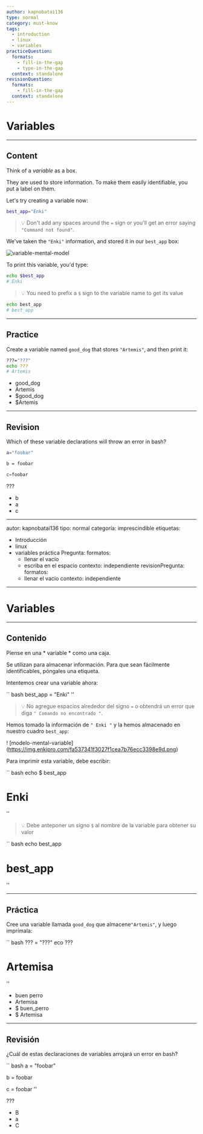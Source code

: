 ```yaml
---
author: kapnobatai136
type: normal
category: must-know
tags:
  - introduction
  - linux
  - variables
practiceQuestion:
  formats:
    - fill-in-the-gap
    - type-in-the-gap
  context: standalone
revisionQuestion:
  formats:
    - fill-in-the-gap
  context: standalone
---
```


# Variables


---

## Content

Think of a *variable* as a box. 

They are used to store information. To make them easily identifiable, you put a label on them. 

Let's try creating a variable now:

```bash
best_app="Enki"
```

> 💡 Don't add any spaces around the `=` sign or you'll get an error saying `"Command not found"`.

We've taken the `"Enki"` information, and stored it in our `best_app` box:

![variable-mental-model](https://img.enkipro.com/fa537341f3027f1cea7b76ecc3398e9d.png)

To print this variable, you'd type:

```bash
echo $best_app
# Enki
```

> 💡 You need to prefix a `$` sign to the variable name to get its value

```bash
echo best_app
# best_app
```


---

## Practice

Create a variable named `good_dog` that stores `"Artemis"`, and then print it:

```bash
???="???"
echo ???
# Artemis
```

- good_dog
- Artemis
- $good_dog
- $Artemis


---

## Revision

Which of these variable declarations will throw an error in bash?

```bash
a="foobar"

b = foobar

c=foobar
```

???

- b
- a
- c



---
 autor: kapnobatai136
 tipo: normal
 categoría: imprescindible
 etiquetas:
   - Introducción
   - linux
   - variables
 práctica Pregunta:
   formatos:
     - llenar el vacío
     - escriba en el espacio
   contexto: independiente
 revisionPregunta:
   formatos:
     - llenar el vacío
   contexto: independiente
 ---

 # Variables


 ---

 ## Contenido

 Piense en una * variable * como una caja.

 Se utilizan para almacenar información.  Para que sean fácilmente identificables, póngales una etiqueta.

 Intentemos crear una variable ahora:

 `` bash
 best_app = "Enki"
 ''

 > 💡 No agregue espacios alrededor del signo `=` o obtendrá un error que diga `" Comando no encontrado "`.

 Hemos tomado la información de `" Enki "` y la hemos almacenado en nuestro cuadro `best_app`:

 ! [modelo-mental-variable] (https://img.enkipro.com/fa537341f3027f1cea7b76ecc3398e9d.png)

 Para imprimir esta variable, debe escribir:

 `` bash
 echo $ best_app
 # Enki
 ''

 > 💡 Debe anteponer un signo `$` al nombre de la variable para obtener su valor

 `` bash
 echo best_app
 # best_app
 ''


 ---

 ## Práctica

 Cree una variable llamada `good_dog` que almacene` "Artemis" `, y luego imprímala:

 `` bash
 ??? = "???"
 eco ???
 # Artemisa
 ''

 - buen perro
 - Artemisa
 - $ buen_perro
 - $ Artemisa


 ---

 ## Revisión

 ¿Cuál de estas declaraciones de variables arrojará un error en bash?

 `` bash
 a = "foobar"

 b = foobar

 c = foobar
 ''

 ???

 - B
 - a
 - C
